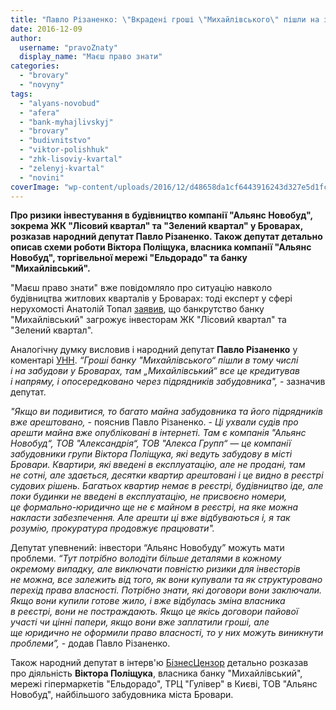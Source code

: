 ```yaml
---
title: "Павло Різаненко: \"Вкрадені гроші \"Михайлівського\" пішли на забудову у Броварах\""
date: 2016-12-09
author: 
  username: "pravoZnaty"
  display_name: "Маєш право знати"
categories: 
  - "brovary"
  - "novyny"
tags: 
  - "alyans-novobud"
  - "afera"
  - "bank-myhajlivskyj"
  - "brovary"
  - "budivnitstvo"
  - "viktor-polishhuk"
  - "zhk-lisoviy-kvartal"
  - "zelenyj-kvartal"
  - "novini"
coverImage: "wp-content/uploads/2016/12/d48658da1cf6443916243d327e5d1fcc.jpg"
---
```


**Про ризики інвестування в будівництво компанії "Альянс Новобуд", зокрема ЖК "Лісовий квартал" та "Зелений квартал" у Броварах, розказав народний депутат Павло Різаненко. Також депутат детально описав схеми роботи Віктора Поліщука, власника компанії "Альянс Новобуд", торгівельної мережі "Ельдорадо" та банку "Михайлівський".**

"Маєш право знати" вже повідомляло про ситуацію навколо будівництва житлових кварталів у Броварах: тоді експерт у сфері нерухомості Анатолій Топал [заявив](https://mpz.brovary.org/bankrutstvo-myhajlivskogo-zagrozhuye-problemamy-investoram-zhk-lisovyj-kvartal-ta-zelenyj-kvartal-u-brovarah-ekspert/), що банкрутство банку "Михайлівський" загрожує інвесторам ЖК "Лісовий квартал" та "Зелений квартал".

Аналогічну думку висловив і народний депутат **Павло Різаненко** у коментарі [УНН](http://www.unn.com.ua/uk/news/1625641-nardep-rozpoviv-pro-riziki-investuvannya-v-zhitlovi-kompleksi-alyans-novobud). _“Гроші банку "Михайлівського“ пішли в тому числі і на забудови у Броварах, там „Михайлівський“ все це кредитував і напряму, і опосередковано через підрядників забудовника",_ - зазначив депутат.

_"Якщо ви подивитися, то багато майна забудовника та його підрядників вже арештовано,_ - пояснив Павло Різаненко. - _Ці ухвали судів про арешти майна вже опубліковані в інтернеті. Там є компанія "Альянс Новобуд“, ТОВ "Александрія“, ТОВ "Алекса Групп“ — це компанії забудовники групи Віктора Поліщука, які ведуть забудову в місті Бровари. Квартири, які введені в експлуатацію, але не продані, там не сотні, але здається, десятки квартир арештовані і це видно в реєстрі судових рішень. Багатьох квартир немає в реєстрі, будівництво іде, але поки будинки не введені в експлуатацію, не присвоєно номери, це формально-юридично ще не є майном в реєстрі, на яке можна накласти забезпечення. Але арешти ці вже відбуваються і, я так розумію, прокуратура продовжує працювати"._

Депутат упевнений: інвестори “Альянс Новобуду” можуть мати проблеми. _“Тут потрібно володіти більше деталями в кожному окремому випадку, але виключати повністю ризики для інвесторів не можна, все залежить від того, як вони купували та як структуровано перехід права власності. Потрібно знати, які договори вони заключали. Якщо вони купили готове жило, і вже відбулась зміна власника в реєстрі, вони не постраждають. Якщо це якісь договори пайової участі чи цінні папери, якщо вони вже заплатили гроші, але ще юридично не оформили право власності, то у них можуть виникнути проблеми”,_ - додав Павло Різаненко.

Також народний депутат в інтерв'ю [БізнесЦензор](http://biz.censor.net.ua/resonance/3016734/pavlo_rzanenko_34polschuk_dumav_scho_shema_z_34mihayilvskim34_prokatit_ale_fond_garantuvannya_vse_zankchemiv) детально розказав про діяльність **Віктора Поліщука**, власника банку "Михайлівський", мережі гіпермаркетів "Ельдорадо", ТРЦ "Гулівер" в Києві, ТОВ "Альянс Новобуд", найбільшого забудовника міста Бровари.
